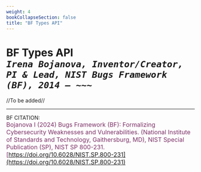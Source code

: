 ```yaml
---
weight: 4
bookCollapseSection: false
title: "BF Types API"
---
```


<!-- Google tag (gtag.js) -->
<script async src="https://www.googletagmanager.com/gtag/js?id=G-PJ364XPP9F"></script>
<script>
  window.dataLayer = window.dataLayer || [];
  function gtag(){dataLayer.push(arguments);}
  gtag('js', new Date());

  gtag('config', 'G-PJ364XPP9F');
</script>

# BF Types API <br/> _`Irena Bojanova, Inventor/Creator, PI & Lead, NIST Bugs Framework (BF), 2014 – ~~~`_

//To be added//

<!-- The BF Types API generates the BF Types for the provided BF Specification(s). 

- BF Weakness Specifications with added BF Class, Bug, Fault, Error, Final Error, and Attribute Types as applicable &rarr; [Key](https://forms.gle/SRZyva5Vn1i4dQQ2A) required:

  [https://samate.nist.gov/services/BF/BFCWE/BFRelations?key=YOUR_KEY](https://samate.nist.gov/services/BF/BFCWE/BFTypes?key=YOUR_KEY)<br/> -->

_________________________________

BF CITATION: <br/>
<l style="font-size: 16px; color: #7D3368"> Bojanova I (2024) Bugs Framework (BF): Formalizing Cybersecurity Weaknesses and Vulnerabilities. (National Institute of Standards and Technology, Gaithersburg, MD), NIST Special Publication (SP), NIST SP 800-231. [https://doi.org/10.6028/NIST.SP.800-231](https://doi.org/10.6028/NIST.SP.800-231)</l>  <br/>